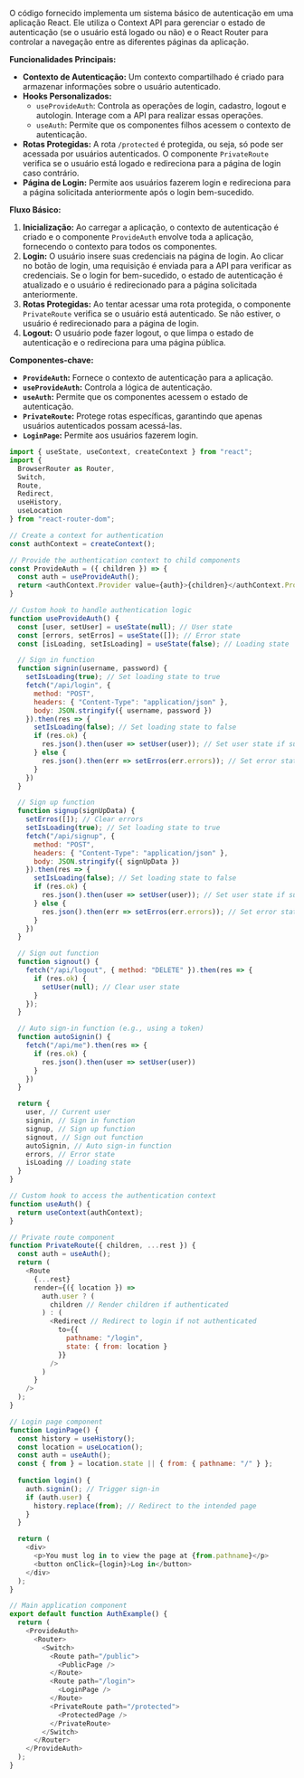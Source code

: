 O código fornecido implementa um sistema básico de autenticação em uma aplicação React. Ele utiliza o Context API para gerenciar o estado de autenticação (se o usuário está logado ou não) e o React Router para controlar a navegação entre as diferentes páginas da aplicação.

**Funcionalidades Principais:**

- **Contexto de Autenticação:** Um contexto compartilhado é criado para armazenar informações sobre o usuário autenticado.
- **Hooks Personalizados:**
    - `useProvideAuth`: Controla as operações de login, cadastro, logout e autologin. Interage com a API para realizar essas operações.
    - `useAuth`: Permite que os componentes filhos acessem o contexto de autenticação.
- **Rotas Protegidas:** A rota `/protected` é protegida, ou seja, só pode ser acessada por usuários autenticados. O componente `PrivateRoute` verifica se o usuário está logado e redireciona para a página de login caso contrário.
- **Página de Login:** Permite aos usuários fazerem login e redireciona para a página solicitada anteriormente após o login bem-sucedido.

**Fluxo Básico:**

1. **Inicialização:** Ao carregar a aplicação, o contexto de autenticação é criado e o componente `ProvideAuth` envolve toda a aplicação, fornecendo o contexto para todos os componentes.
2. **Login:** O usuário insere suas credenciais na página de login. Ao clicar no botão de login, uma requisição é enviada para a API para verificar as credenciais. Se o login for bem-sucedido, o estado de autenticação é atualizado e o usuário é redirecionado para a página solicitada anteriormente.
3. **Rotas Protegidas:** Ao tentar acessar uma rota protegida, o componente `PrivateRoute` verifica se o usuário está autenticado. Se não estiver, o usuário é redirecionado para a página de login.
4. **Logout:** O usuário pode fazer logout, o que limpa o estado de autenticação e o redireciona para uma página pública.

**Componentes-chave:**
- **`ProvideAuth`:** Fornece o contexto de autenticação para a aplicação.
- **`useProvideAuth`:** Controla a lógica de autenticação.
- **`useAuth`:** Permite que os componentes acessem o estado de autenticação.
- **`PrivateRoute`:** Protege rotas específicas, garantindo que apenas usuários autenticados possam acessá-las.
- **`LoginPage`:** Permite aos usuários fazerem login.

```javascript
import { useState, useContext, createContext } from "react";
import {
  BrowserRouter as Router,
  Switch,
  Route,
  Redirect,
  useHistory,
  useLocation
} from "react-router-dom";

// Create a context for authentication
const authContext = createContext();

// Provide the authentication context to child components
const ProvideAuth = ({ children }) => {
  const auth = useProvideAuth();
  return <authContext.Provider value={auth}>{children}</authContext.Provider>;
}

// Custom hook to handle authentication logic
function useProvideAuth() {
  const [user, setUser] = useState(null); // User state
  const [errors, setErros] = useState([]); // Error state
  const [isLoading, setIsLoading] = useState(false); // Loading state

  // Sign in function
  function signin(username, password) {
    setIsLoading(true); // Set loading state to true
    fetch("/api/login", {
      method: "POST",
      headers: { "Content-Type": "application/json" },
      body: JSON.stringify({ username, password })
    }).then(res => {
      setIsLoading(false); // Set loading state to false
      if (res.ok) {
        res.json().then(user => setUser(user)); // Set user state if successful
      } else {
        res.json().then(err => setErros(err.errors)); // Set error state if failed
      }
    })
  }

  // Sign up function
  function signup(signUpData) {
    setErros([]); // Clear errors
    setIsLoading(true); // Set loading state to true
    fetch("/api/signup", {
      method: "POST",
      headers: { "Content-Type": "application/json" },
      body: JSON.stringify({ signUpData })
    }).then(res => {
      setIsLoading(false); // Set loading state to false
      if (res.ok) {
        res.json().then(user => setUser(user)); // Set user state if successful
      } else {
        res.json().then(err => setErros(err.errors)); // Set error state if failed
      }
    })
  }

  // Sign out function
  function signout() {
    fetch("/api/logout", { method: "DELETE" }).then(res => {
      if (res.ok) {
        setUser(null); // Clear user state
      }
    });
  }

  // Auto sign-in function (e.g., using a token)
  function autoSignin() {
    fetch("/api/me").then(res => {
      if (res.ok) {
        res.json().then(user => setUser(user))
      }
    })
  }

  return {
    user, // Current user
    signin, // Sign in function
    signup, // Sign up function
    signout, // Sign out function
    autoSignin, // Auto sign-in function
    errors, // Error state
    isLoading // Loading state
  }
}

// Custom hook to access the authentication context
function useAuth() {
  return useContext(authContext);
}

// Private route component
function PrivateRoute({ children, ...rest }) {
  const auth = useAuth();
  return (
    <Route
      {...rest}
      render={({ location }) =>
        auth.user ? (
          children // Render children if authenticated
        ) : (
          <Redirect // Redirect to login if not authenticated
            to={{
              pathname: "/login",
              state: { from: location }
            }}
          />
        )
      }
    />
  );
}

// Login page component
function LoginPage() {
  const history = useHistory();
  const location = useLocation();
  const auth = useAuth();
  const { from } = location.state || { from: { pathname: "/" } };
  
  function login() {
    auth.signin(); // Trigger sign-in
    if (auth.user) {
      history.replace(from); // Redirect to the intended page
    }
  }

  return (
    <div>
      <p>You must log in to view the page at {from.pathname}</p>
      <button onClick={login}>Log in</button>
    </div>
  );
}

// Main application component
export default function AuthExample() {
  return (
    <ProvideAuth>
      <Router>
        <Switch>
          <Route path="/public">
            <PublicPage />
          </Route>
          <Route path="/login">
            <LoginPage />
          </Route>
          <PrivateRoute path="/protected">
            <ProtectedPage />
          </PrivateRoute>
        </Switch>
      </Router>
    </ProvideAuth>
  );
}
```